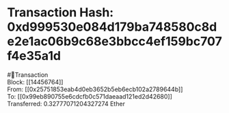 
Transaction Hash: 0xd999530e084d179ba748580c8de2e1ac06b9c68e3bbcc4ef159bc707f4e35a1d
====================================================================================
  
#💸Transaction  
Block: [[14456764]]  
From: [[0x25751853eab4d0eb3652b5eb6ecb102a2789644b]]  
To: [[0x99eb890755e6cdcfb0c571daeaad121ed2d42680]]  
Transferred: 0.32777071204327274 Ether